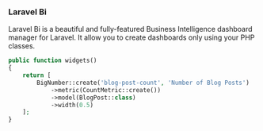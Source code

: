 ### Laravel Bi

Laravel Bi is a beautiful and fully-featured Business Intelligence dashboard manager for Laravel. It allow you to create dashboards only using your PHP classes.

```php
public function widgets()
{
    return [
        BigNumber::create('blog-post-count', 'Number of Blog Posts')
            ->metric(CountMetric::create())
            ->model(BlogPost::class)
            ->width(0.5)
    ];
}
```